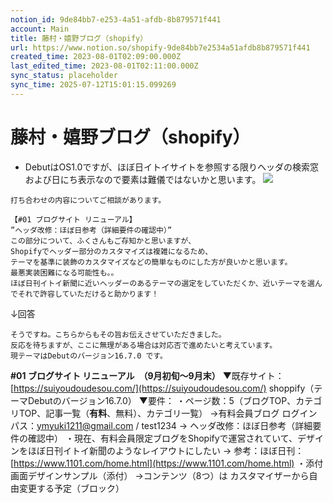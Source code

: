 ```yaml
---
notion_id: 9de84bb7-e253-4a51-afdb-8b879571f441
account: Main
title: 藤村・嬉野ブログ（shopify）
url: https://www.notion.so/shopify-9de84bb7e2534a51afdb8b879571f441
created_time: 2023-08-01T02:09:00.000Z
last_edited_time: 2023-08-01T02:11:00.000Z
sync_status: placeholder
sync_time: 2025-07-12T15:01:15.099269
---
```

# 藤村・嬉野ブログ（shopify）

- DebutはOS1.0ですが、ほぼ日イトイサイトを参照する限りヘッダの検索窓および日にち表示なので要素は難儀ではないかと思います。
![](https://prod-files-secure.s3.us-west-2.amazonaws.com/736adce6-a3a4-4a64-9f74-d9aa055c96d2/b5a1b99d-26c4-450f-9726-17f90ccbc3d3/Untitled.png?X-Amz-Algorithm=AWS4-HMAC-SHA256&X-Amz-Content-Sha256=UNSIGNED-PAYLOAD&X-Amz-Credential=ASIAZI2LB466XVNYQKPI%2F20250719%2Fus-west-2%2Fs3%2Faws4_request&X-Amz-Date=20250719T061910Z&X-Amz-Expires=3600&X-Amz-Security-Token=IQoJb3JpZ2luX2VjEIT%2F%2F%2F%2F%2F%2F%2F%2F%2F%2FwEaCXVzLXdlc3QtMiJIMEYCIQDJ5QKNotMDU8IjurQWj05cTGZnh9jqyiG3RKrWHsWyCQIhAMulr3fS8eUbfKETCCFYcaEmIxjlwbXwEXpgMZJjDRjsKogECJ3%2F%2F%2F%2F%2F%2F%2F%2F%2F%2FwEQABoMNjM3NDIzMTgzODA1IgxBnutayENV5wzT6iAq3AOj%2BZYvc1RSQHPqURxjhvob3nNHjyc6KP3VtgEP4tCEkKTdEpIIGdNHPq%2Ff0PchktnyL0Zjcrc0y%2BIV6lveHdO1z%2Bum2qyDXfJxnKtI1O5UFixnX08K%2BkbJ42Tvq6nfnrCZKyUbCooYSHBQALkVYSM3rrD1VwnpCZNEvjz6LUF7%2Ba6LVDPkeUukP%2Fyw1JFhrC0TIc%2B21jXGuqmu36HmJk7fdwz399jle5aej8RvOi7mku3JnCSCP25VpYrUnv3IqrGIqjwryRCOTyqXDYQ0uX6kxpZMvqixoVzXoPwgOD4ORafWrtA%2FEnn69O2bZuIVahuymKTJSyvxyQswCkj%2FE97E5SK0VfBvYQHNdxzif4R0RU36PVQTBftESL2%2BgdCiKwJe%2BD3NR%2F5wKvp0bhM41MN5%2BmXq3dCxSbiGwLOYJBslkIu%2FIiLc9%2BW1oiDR4JYfBEm50ZfwW6fmwRDAE%2FAl40xq0G0A6MwLd97jMbVzPnAF0Gxma75V10GWhEyDbtKQ1avzdxpbLU6lH%2FhjgAGH6eYkMXCnssdmPnWeFsI%2B7GCqZH3%2FjGTqCjzBcPIy9ZLDhBBVfl9USp1cD7RsI%2FJ4tXD09lZWkDebHV5KryJyueCe%2B3suobZC9KCY%2BwWgUDDvquzDBjqkAV%2Bq5Xatni1BZ386ZuCNfPrqywOQkWpkJplGSJwvLfR7QYV%2BSJcLRxSSzL76VyBi%2BvvZhBfS2mnBO1Syrh19mjYo%2B8UGrDV%2BzNpcETAIsaix2CQVY9NRNx2YMu7sS4pbQvpxz9TLBG48kCEa7C4ZFIuU7ZhAm4gl3cjfFoY8fdJa7gxyWfdRx0hS9nBhXMcfRjcYJeMhFBymkvK6prv49itdK9Iz&X-Amz-Signature=c4c6f6c0a1ca5fdfd276c3db1d8871ae7ace4e018fe742ef7e9b338769712c2f&X-Amz-SignedHeaders=host&x-amz-checksum-mode=ENABLED&x-id=GetObject)
```plain text
打ち合わせの内容についてご相談があります。

【#01 ブログサイト リニューアル】
”ヘッダ改修：ほぼ日参考（詳細要件の確認中）”
この部分について、ふくさんもご存知かと思いますが、
Shopifyでヘッダー部分のカスタマイズは複雑になるため、
テーマを基準に装飾のカスタマイズなどの簡単なものにした方が良いかと思います。
最悪実装困難になる可能性も。。
ほぼ日刊イトイ新聞に近いヘッダーのあるテーマの選定をしていただくか、近いテーマを選んでそれで許容していただけると助かります！
```
↓回答
```plain text
そうですね。こちらからもその旨お伝えさせていただきました。
反応を待ちますが、ここに無理がある場合は対応否で進めたいと考えています。
現テーマはDebutのバージョン16.7.0 です。
```
**#01 ブログサイト リニューアル　（9月初旬～9月末）**
▼既存サイト：[https://suiyoudoudesou.com/](https://suiyoudoudesou.com/)
shoppify（テーマDebutのバージョン16.7.0）
▼要件：
・ページ数：5（ブログTOP、カテゴリTOP、記事一覧（**有料**、無料）、カテゴリ一覧）
→有料会員ブログ
ログインパス：ymyuki1211@gmail.com / test1234
→ ヘッダ改修：ほぼ日参考（詳細要件の確認中）
・現在、有料会員限定ブログをShopifyで運営されていて、デザインをほぼ日刊イトイ新聞のようなレイアウトにしたい
→ 参考：ほぼ日刊：[https://www.1101.com/home.html](https://www.1101.com/home.html)
・添付画面デザインサンプル（添付）
→コンテンツ（8つ）は カスタマイザーから自由変更する予定（ブロック）